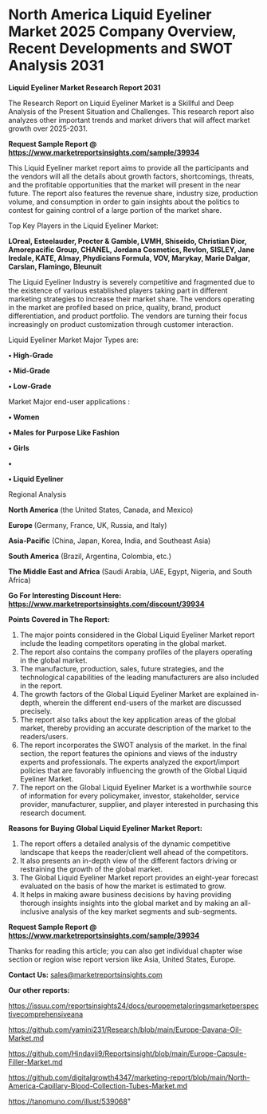 # North America Liquid Eyeliner Market 2025 Company Overview, Recent Developments and SWOT Analysis 2031

<strong>Liquid Eyeliner Market Research Report 2031</strong>

The Research Report on Liquid Eyeliner Market is a Skillful and Deep Analysis of the Present Situation and Challenges. This research report also analyzes other important trends and market drivers that will affect market growth over 2025-2031.

<strong>Request Sample Report @ <a href=https://www.marketreportsinsights.com/sample/39934>https://www.marketreportsinsights.com/sample/39934</a></strong>

This Liquid Eyeliner market report aims to provide all the participants and the vendors will all the details about growth factors, shortcomings, threats, and the profitable opportunities that the market will present in the near future. The report also features the revenue share, industry size, production volume, and consumption in order to gain insights about the politics to contest for gaining control of a large portion of the market share.

Top Key Players in the Liquid Eyeliner Market:

<strong>LOreal, Esteelauder, Procter & Gamble, LVMH, Shiseido, Christian Dior, Amorepacific Group, CHANEL, Jordana Cosmetics, Revlon, SISLEY, Jane Iredale, KATE, Almay, Phydicians Formula, VOV, Marykay, Marie Dalgar, Carslan, Flamingo, Bleunuit</strong>

The Liquid Eyeliner Industry is severely competitive and fragmented due to the existence of various established players taking part in different marketing strategies to increase their market share. The vendors operating in the market are profiled based on price, quality, brand, product differentiation, and product portfolio. The vendors are turning their focus increasingly on product customization through customer interaction.

Liquid Eyeliner Market Major Types are:

<strong>•  High-Grade

•  Mid-Grade

•  Low-Grade</strong>

Market Major end-user applications :

<strong>•  Women

•  Males for Purpose Like Fashion

•  Girls

•  

•  Liquid Eyeliner</strong>

Regional Analysis

</u><strong><b>North America</b></strong> (the United States, Canada, and Mexico)

<strong><b>Europe </b></strong>(Germany, France, UK, Russia, and Italy)

<strong><b>Asia-Pacific</b></strong> (China, Japan, Korea, India, and Southeast Asia)

<strong><b>South America</b></strong> (Brazil, Argentina, Colombia, etc.)

<strong><b>The Middle East and Africa</b></strong> (Saudi Arabia, UAE, Egypt, Nigeria, and South Africa)

<strong>Go For Interesting Discount Here: <a href=https://www.marketreportsinsights.com/discount/39934>https://www.marketreportsinsights.com/discount/39934</a></strong>

<strong>Points Covered in The Report:</strong>
<ol>
  <li>The major points considered in the Global Liquid Eyeliner Market report include the leading competitors operating in the global market.</li>
  <li>The report also contains the company profiles of the players operating in the global market.</li>
  <li>The manufacture, production, sales, future strategies, and the technological capabilities of the leading manufacturers are also included in the report.</li>
  <li>The growth factors of the Global Liquid Eyeliner Market are explained in-depth, wherein the different end-users of the market are discussed precisely.</li>
  <li>The report also talks about the key application areas of the global market, thereby providing an accurate description of the market to the readers/users.</li>
  <li>The report incorporates the SWOT analysis of the market. In the final section, the report features the opinions and views of the industry experts and professionals. The experts analyzed the export/import policies that are favorably influencing the growth of the Global Liquid Eyeliner Market.</li>
  <li>The report on the Global Liquid Eyeliner Market is a worthwhile source of information for every policymaker, investor, stakeholder, service provider, manufacturer, supplier, and player interested in purchasing this research document.</li>
</ol>
<strong>Reasons for Buying Global Liquid Eyeliner Market Report:</strong>

<ol>
  <li>The report offers a detailed analysis of the dynamic competitive landscape that keeps the reader/client well ahead of the competitors.</li>
  <li>It also presents an in-depth view of the different factors driving or restraining the growth of the global market.</li>
  <li>The Global Liquid Eyeliner Market report provides an eight-year forecast evaluated on the basis of how the market is estimated to grow.</li>
  <li>It helps in making aware business decisions by having providing thorough insights insights into the global market and by making an all-inclusive analysis of the key market segments and sub-segments.</li>
</ol>
<strong>Request Sample Report @ <a href=https://www.marketreportsinsights.com/sample/39934>https://www.marketreportsinsights.com/sample/39934</a></strong>


Thanks for reading this article; you can also get individual chapter wise section or region wise report version like Asia, United States, Europe.

<strong>Contact Us:</strong>
sales@marketreportsinsights.com

<strong>Our other reports:</strong>

<a href=https://issuu.com/reportsinsights24/docs/europemetaloringsmarketperspectivecomprehensiveana>https://issuu.com/reportsinsights24/docs/europemetaloringsmarketperspectivecomprehensiveana</a>

<a href=https://github.com/yamini231/Research/blob/main/Europe-Davana-Oil-Market.md>https://github.com/yamini231/Research/blob/main/Europe-Davana-Oil-Market.md</a>

<a href=https://github.com/Hindavii9/Reportsinsight/blob/main/Europe-Capsule-Filler-Market.md>https://github.com/Hindavii9/Reportsinsight/blob/main/Europe-Capsule-Filler-Market.md</a>

<a href=https://github.com/digitalgrowth4347/marketing-report/blob/main/North-America-Capillary-Blood-Collection-Tubes-Market.md>https://github.com/digitalgrowth4347/marketing-report/blob/main/North-America-Capillary-Blood-Collection-Tubes-Market.md</a>

<a href=https://tanomuno.com/illust/539068>https://tanomuno.com/illust/539068</a>"
